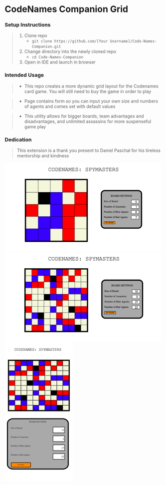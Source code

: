 
# CodeNames Companion Grid

### Setup Instructions

> 1. Clone repo
>    - `git clone https://github.com/[Your Username]/Code-Names-Companion.git`
> 1. Change directory into the newly cloned repo
>    - `cd Code-Names-Companion`
> 1. Open in IDE and launch in browser


### Intended Usage

>  - This repo creates a more dynamic grid layout for the Codenames card game.  You will still need to buy the game in order to play

> - Page contains form so you can input your own size and numbers of agents and comes set with default values

> - This utility allows for bigger boards, team advantages and disadvantages, and unlimited assassins for more suspenseful game play

### Dedication

> This extension is a thank you present to Daniel Paschal for his tireless mentorship and kindness

<img src="./screenshots/default.png" alt="game board with customization form"/>

<img src="./screenshots/custom.png" alt="game board with more tiles"/>

<img src="./screenshots/mobile.png" alt="mobile view with grid above form"/>